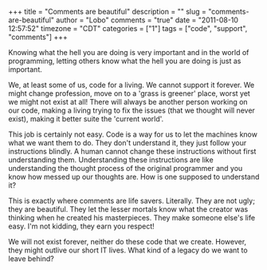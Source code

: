 +++
title = "Comments are beautiful"
description = ""
slug = "comments-are-beautiful"
author = "Lobo"
comments = "true"
date = "2011-08-10 12:57:52"
timezone = "CDT"
categories = ["1"]
tags = ["code", "support", "comments"]
+++

Knowing what the hell you are doing is very important and in the world of programming, letting others know what the hell you are doing is just as important.

We, at least some of us, code for a living. We cannot support it forever. We might change profession, move on to a 'grass is greener' place, worst yet we might not exist at all! There will always be another person working on our code, making a living trying to fix the issues (that we thought will never exist), making it better suite the 'current world'.

This job is certainly not easy. Code is a way for us to let the machines know what we want them to do. They don't understand it, they just follow your instructions blindly. A human cannot change these instructions without first understanding them. Understanding these instructions are like understanding the thought process of the original programmer and you know how messed up our thoughts are. How is one supposed to understand it?

This is exactly where comments are life savers. Literally. They are not ugly; they are beautiful. They let the lesser mortals know what the creator was thinking when he created his masterpieces. They make someone else's life easy. I'm not kidding, they earn you respect!

We will not exist forever, neither do these code that we create. However, they might outlive our short IT lives. What kind of a legacy do we want to leave behind?   
